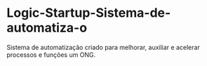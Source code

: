 # Logic-Startup-Sistema-de-automatiza-o
Sistema de automatização criado para melhorar, auxiliar e acelerar processos e funções um ONG. 
